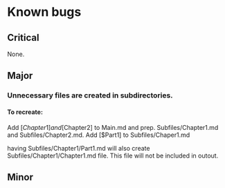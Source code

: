 # Known bugs

## Critical
None.

## Major 

### Unnecessary files are created in subdirectories.

#### To recreate:
Add [$Chapter1] and [$Chapter2] to Main.md and prep.
Subfiles/Chapter1.md and Subfiles/Chapter2.md.
Add [$Part1] to Subfiles/Chaper1.md

having Subfiles/Chapter1/Part1.md will also create Subfiles/Chapter1/Chapter1.md file.
This file will not be included in outout.

## Minor
